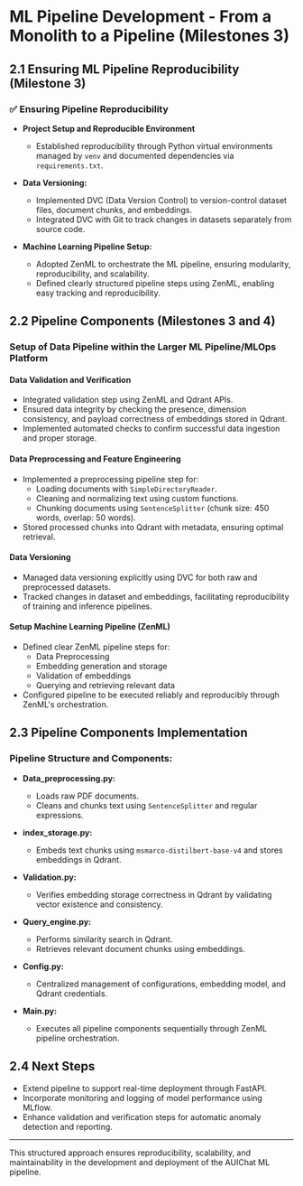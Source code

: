# ML Pipeline Development - From a Monolith to a Pipeline (Milestones 3)

## 2.1 Ensuring ML Pipeline Reproducibility (Milestone 3)

### ✅ Ensuring Pipeline Reproducibility

- **Project Setup and Reproducible Environment**
  - Established reproducibility through Python virtual environments managed by `venv` and documented dependencies via `requirements.txt`.

- **Data Versioning:**
  - Implemented DVC (Data Version Control) to version-control dataset files, document chunks, and embeddings.
  - Integrated DVC with Git to track changes in datasets separately from source code.

- **Machine Learning Pipeline Setup:**
  - Adopted ZenML to orchestrate the ML pipeline, ensuring modularity, reproducibility, and scalability.
  - Defined clearly structured pipeline steps using ZenML, enabling easy tracking and reproducibility.

## 2.2 Pipeline Components (Milestones 3 and 4)

### Setup of Data Pipeline within the Larger ML Pipeline/MLOps Platform

#### Data Validation and Verification
- Integrated validation step using ZenML and Qdrant APIs.
- Ensured data integrity by checking the presence, dimension consistency, and payload correctness of embeddings stored in Qdrant.
- Implemented automated checks to confirm successful data ingestion and proper storage.

#### Data Preprocessing and Feature Engineering
- Implemented a preprocessing pipeline step for:
  - Loading documents with `SimpleDirectoryReader`.
  - Cleaning and normalizing text using custom functions.
  - Chunking documents using `SentenceSplitter` (chunk size: 450 words, overlap: 50 words).
- Stored processed chunks into Qdrant with metadata, ensuring optimal retrieval.

#### Data Versioning
- Managed data versioning explicitly using DVC for both raw and preprocessed datasets.
- Tracked changes in dataset and embeddings, facilitating reproducibility of training and inference pipelines.

#### Setup Machine Learning Pipeline (ZenML)
- Defined clear ZenML pipeline steps for:
  - Data Preprocessing
  - Embedding generation and storage
  - Validation of embeddings
  - Querying and retrieving relevant data
- Configured pipeline to be executed reliably and reproducibly through ZenML's orchestration.

## 2.3 Pipeline Components Implementation

### Pipeline Structure and Components:

- **Data_preprocessing.py:**
  - Loads raw PDF documents.
  - Cleans and chunks text using `SentenceSplitter` and regular expressions.

- **index_storage.py:**
  - Embeds text chunks using `msmarco-distilbert-base-v4` and stores embeddings in Qdrant.

- **Validation.py:**
  - Verifies embedding storage correctness in Qdrant by validating vector existence and consistency.

- **Query_engine.py:**
  - Performs similarity search in Qdrant.
  - Retrieves relevant document chunks using embeddings.

- **Config.py:**
  - Centralized management of configurations, embedding model, and Qdrant credentials.

- **Main.py:**
  - Executes all pipeline components sequentially through ZenML pipeline orchestration.

## 2.4 Next Steps

- Extend pipeline to support real-time deployment through FastAPI.
- Incorporate monitoring and logging of model performance using MLflow.
- Enhance validation and verification steps for automatic anomaly detection and reporting.

---

This structured approach ensures reproducibility, scalability, and maintainability in the development and deployment of the AUIChat ML pipeline.

